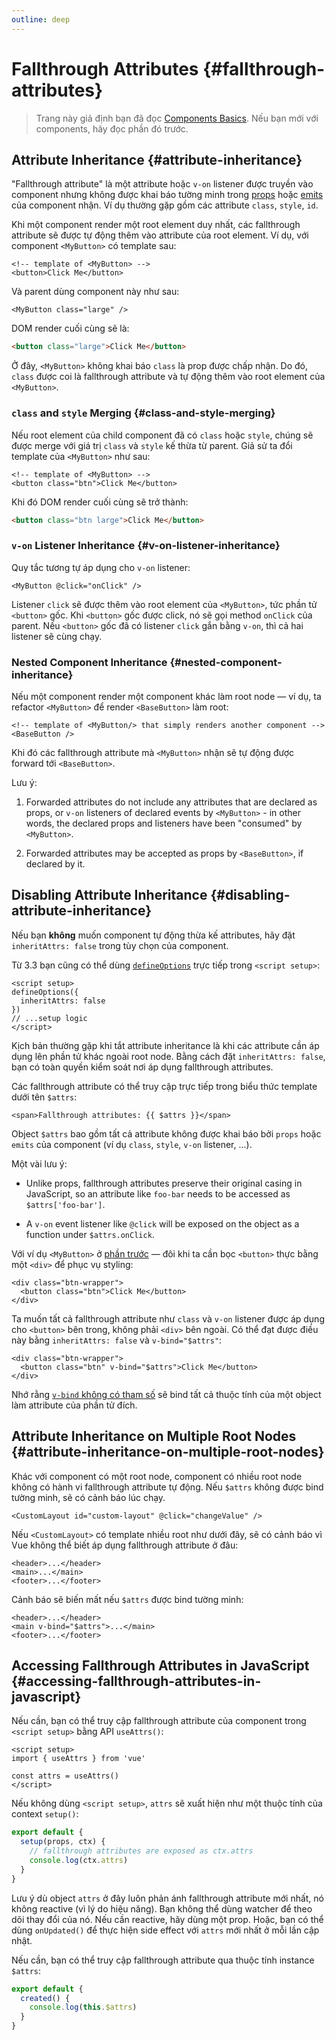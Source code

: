 ```yaml
---
outline: deep
---
```


# Fallthrough Attributes {#fallthrough-attributes}

> Trang này giả định bạn đã đọc [Components Basics](/guide/essentials/component-basics). Nếu bạn mới với components, hãy đọc phần đó trước.

## Attribute Inheritance {#attribute-inheritance}

"Fallthrough attribute" là một attribute hoặc `v-on` listener được truyền vào component nhưng không được khai báo tường minh trong [props](./props) hoặc [emits](./events#declaring-emitted-events) của component nhận. Ví dụ thường gặp gồm các attribute `class`, `style`, `id`.

Khi một component render một root element duy nhất, các fallthrough attribute sẽ được tự động thêm vào attribute của root element. Ví dụ, với component `<MyButton>` có template sau:

```vue-html
<!-- template of <MyButton> -->
<button>Click Me</button>
```

Và parent dùng component này như sau:

```vue-html
<MyButton class="large" />
```

DOM render cuối cùng sẽ là:

```html
<button class="large">Click Me</button>
```

Ở đây, `<MyButton>` không khai báo `class` là prop được chấp nhận. Do đó, `class` được coi là fallthrough attribute và tự động thêm vào root element của `<MyButton>`.

### `class` and `style` Merging {#class-and-style-merging}

Nếu root element của child component đã có `class` hoặc `style`, chúng sẽ được merge với giá trị `class` và `style` kế thừa từ parent. Giả sử ta đổi template của `<MyButton>` như sau:

```vue-html
<!-- template of <MyButton> -->
<button class="btn">Click Me</button>
```

Khi đó DOM render cuối cùng sẽ trở thành:

```html
<button class="btn large">Click Me</button>
```

### `v-on` Listener Inheritance {#v-on-listener-inheritance}

Quy tắc tương tự áp dụng cho `v-on` listener:

```vue-html
<MyButton @click="onClick" />
```

Listener `click` sẽ được thêm vào root element của `<MyButton>`, tức phần tử `<button>` gốc. Khi `<button>` gốc được click, nó sẽ gọi method `onClick` của parent. Nếu `<button>` gốc đã có listener `click` gắn bằng `v-on`, thì cả hai listener sẽ cùng chạy.

### Nested Component Inheritance {#nested-component-inheritance}

Nếu một component render một component khác làm root node — ví dụ, ta refactor `<MyButton>` để render `<BaseButton>` làm root:

```vue-html
<!-- template of <MyButton/> that simply renders another component -->
<BaseButton />
```

Khi đó các fallthrough attribute mà `<MyButton>` nhận sẽ tự động được forward tới `<BaseButton>`.

Lưu ý:

1. Forwarded attributes do not include any attributes that are declared as props, or `v-on` listeners of declared events by `<MyButton>` - in other words, the declared props and listeners have been "consumed" by `<MyButton>`.

2. Forwarded attributes may be accepted as props by `<BaseButton>`, if declared by it.

## Disabling Attribute Inheritance {#disabling-attribute-inheritance}

Nếu bạn **không** muốn component tự động thừa kế attributes, hãy đặt `inheritAttrs: false` trong tùy chọn của component.

<div class="composition-api">

 Từ 3.3 bạn cũng có thể dùng [`defineOptions`](/api/sfc-script-setup#defineoptions) trực tiếp trong `<script setup>`:

```vue
<script setup>
defineOptions({
  inheritAttrs: false
})
// ...setup logic
</script>
```

</div>

Kịch bản thường gặp khi tắt attribute inheritance là khi các attribute cần áp dụng lên phần tử khác ngoài root node. Bằng cách đặt `inheritAttrs: false`, bạn có toàn quyền kiểm soát nơi áp dụng fallthrough attributes.

Các fallthrough attribute có thể truy cập trực tiếp trong biểu thức template dưới tên `$attrs`:

```vue-html
<span>Fallthrough attributes: {{ $attrs }}</span>
```

Object `$attrs` bao gồm tất cả attribute không được khai báo bởi `props` hoặc `emits` của component (ví dụ `class`, `style`, `v-on` listener, ...).

Một vài lưu ý:

- Unlike props, fallthrough attributes preserve their original casing in JavaScript, so an attribute like `foo-bar` needs to be accessed as `$attrs['foo-bar']`.

- A `v-on` event listener like `@click` will be exposed on the object as a function under `$attrs.onClick`.

Với ví dụ `<MyButton>` ở [phần trước](#attribute-inheritance) — đôi khi ta cần bọc `<button>` thực bằng một `<div>` để phục vụ styling:

```vue-html
<div class="btn-wrapper">
  <button class="btn">Click Me</button>
</div>
```

Ta muốn tất cả fallthrough attribute như `class` và `v-on` listener được áp dụng cho `<button>` bên trong, không phải `<div>` bên ngoài. Có thể đạt được điều này bằng `inheritAttrs: false` và `v-bind="$attrs"`:

```vue-html{2}
<div class="btn-wrapper">
  <button class="btn" v-bind="$attrs">Click Me</button>
</div>
```

Nhớ rằng [`v-bind` không có tham số](/guide/essentials/template-syntax#dynamically-binding-multiple-attributes) sẽ bind tất cả thuộc tính của một object làm attribute của phần tử đích.

## Attribute Inheritance on Multiple Root Nodes {#attribute-inheritance-on-multiple-root-nodes}

Khác với component có một root node, component có nhiều root node không có hành vi fallthrough attribute tự động. Nếu `$attrs` không được bind tường minh, sẽ có cảnh báo lúc chạy.

```vue-html
<CustomLayout id="custom-layout" @click="changeValue" />
```

Nếu `<CustomLayout>` có template nhiều root như dưới đây, sẽ có cảnh báo vì Vue không thể biết áp dụng fallthrough attribute ở đâu:

```vue-html
<header>...</header>
<main>...</main>
<footer>...</footer>
```

Cảnh báo sẽ biến mất nếu `$attrs` được bind tường minh:

```vue-html{2}
<header>...</header>
<main v-bind="$attrs">...</main>
<footer>...</footer>
```

## Accessing Fallthrough Attributes in JavaScript {#accessing-fallthrough-attributes-in-javascript}

<div class="composition-api">

Nếu cần, bạn có thể truy cập fallthrough attribute của component trong `<script setup>` bằng API `useAttrs()`:

```vue
<script setup>
import { useAttrs } from 'vue'

const attrs = useAttrs()
</script>
```

Nếu không dùng `<script setup>`, `attrs` sẽ xuất hiện như một thuộc tính của context `setup()`:

```js
export default {
  setup(props, ctx) {
    // fallthrough attributes are exposed as ctx.attrs
    console.log(ctx.attrs)
  }
}
```

Lưu ý dù object `attrs` ở đây luôn phản ánh fallthrough attribute mới nhất, nó không reactive (vì lý do hiệu năng). Bạn không thể dùng watcher để theo dõi thay đổi của nó. Nếu cần reactive, hãy dùng một prop. Hoặc, bạn có thể dùng `onUpdated()` để thực hiện side effect với `attrs` mới nhất ở mỗi lần cập nhật.

</div>

<div class="options-api">

Nếu cần, bạn có thể truy cập fallthrough attribute qua thuộc tính instance `$attrs`:

```js
export default {
  created() {
    console.log(this.$attrs)
  }
}
```

</div>
